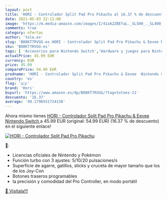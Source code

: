 ```yaml
---
layout: post
title: 'HORI - Controlador Split Pad Pro Pikachu al 16.37 % de descuento'
date: 2021-05-03 22:11:00
image: 'https://m.media-amazon.com/images/I/41xA2ZBEfaL._SL500_._SL400_.jpg'
comments: true
category: ofertas
author: 'tole.es'
slug: 'B08KT7RVGG-es HORI - Controlador Split Pad Pro Pikachu & Eevee Nintendo...'
sku: 'B08KT7RVGG-es'
tags: [ 'Accesorios para Nintendo Switch','Hardware y juegos para Nintendo Switch','Mandos para Nintendo Switch','Videojuegos','hori','nintendo', ]
actualPrice: 45.99 EUR
currency: EUR
price: 45.99
comparePrice: 54.99 EUR
prodname: 'HORI - Controlador Split Pad Pro Pikachu & Eevee  Nintendo Switch '
country: 'es'
flag: '🇪🇸'
brand: 'Hori'
buyurl: 'https://www.amazon.es/dp/B08KT7RVGG/?tag=tolees-21'
descuento: '16.37'
average: '49.1796551724138'
---
```


Ahora mismo tienes [HORI - Controlador Split Pad Pro Pikachu & Eevee  Nintendo Switch ](https://www.amazon.es/dp/B08KT7RVGG/?tag=tolees-21) a 45.99 EUR (original: 54.99 EUR) (16.37 %  de descuento) en el siguiente enlace!

[![HORI - Controlador Split Pad Pro Pikachu](https://m.media-amazon.com/images/I/41xA2ZBEfaL._SL500_._SL400_.jpg)](https://www.amazon.es/dp/B08KT7RVGG/?tag=tolees-21)

🔎:

- Licencias oficiales de Nintendo y Pokémon
- Función turbo con 3 ajustes: 5/10/20 pulsaciones/s
- Superficie de agarre, gatillos, sticks y cruceta de mayor tamaño que los de los Joy-Con
- Botones traseros programables
- la precisión y comodidad del Pro Controller, en modo portátil

[🛒 Visítala!!!](https://www.amazon.es/dp/B08KT7RVGG/?tag=tolees-21)
